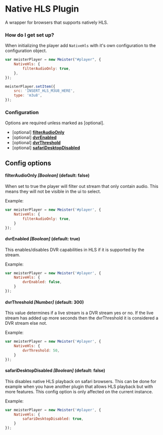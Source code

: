 # Native HLS Plugin #

A wrapper for browsers that supports natively HLS.

### How do I get set up? ###

When initializing the player add `NativeHls` with it's own configuration to the configuration object.

``` JavaScript
var meisterPlayer = new Meister("#player", {
    NativeHls: {
        filterAudioOnly: true,
    },
});

meisterPlayer.setItem({
    src: 'INSERT_HLS_M3U8_HERE',
    type: 'm3u8',
});
```

### Configuration ###

Options are required unless marked as [optional].

* [optional] [**filterAudioOnly**](#filteraudioonly-boolean-default-false)
* [optional] [**dvrEnabled**](#dvrenabled-boolean-default-true)
* [optional] [**dvrThreshold**](#dvrthreshold-number-default-300)
* [optional] [**safariDesktopDisabled**](#safaridesktopdisabled-boolean-default-false)

Config options
-------

#### filterAudioOnly *[Boolean]* (default: false) ####

When set to true the player will filter out stream that only contain audio. This means they will not be visible in the ui to select.

Example:

``` JavaScript
var meisterPlayer = new Meister('#player', {
    NativeHls: {
        filterAudioOnly: true,
    }
});
```

#### dvrEnabled *[Boolean]* (default: true) ####

This enables/disables DVR capabilities in HLS if it is supported by the stream.

Example:

``` JavaScript
var meisterPlayer = new Meister('#player', {
    NativeHls: {
        dvrEnabled: false,
    }
});
```

#### dvrThreshold *[Number]* (default: 300) ####

This value determines if a live stream is a DVR stream yes or no. If the live stream has added up more seconds then the dvrThreshold it is considered a DVR stream else not.

Example:

``` JavaScript
var meisterPlayer = new Meister('#player', {
    NativeHls: {
        dvrThreshold: 50,
    }
});
```

#### safariDesktopDisabled *[Boolean]* (default: false) ####

This disables native HLS playback on safari browsers. This can be done for example when you have another plugin that allows HLS playback but with more features. This config option is only affected on the current instance.

Example:

``` JavaScript
var meisterPlayer = new Meister('#player', {
    NativeHls: {
        safariDesktopDisabled: true,
    }
});
```
